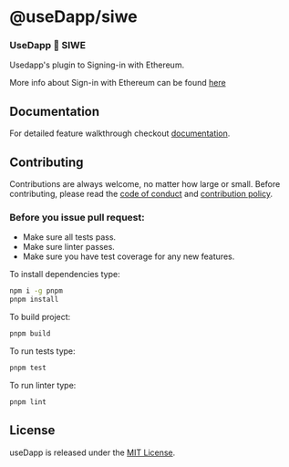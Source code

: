 # @useDapp/siwe

### UseDapp 🤝 SIWE

Usedapp's plugin to Signing-in with Ethereum.

More info about Sign-in with Ethereum can be found [here](https://login.xyz/)

## Documentation

For detailed feature walkthrough checkout [documentation](https://usedapp-docs.netlify.app/docs/Guides/Sign%20in%20with%20Ethereum).

## Contributing

Contributions are always welcome, no matter how large or small. Before contributing, please read the [code of conduct](https://github.com/TrueFiEng/useDApp/blob/master/CODE_OF_CONDUCT.md) and [contribution policy](https://github.com/TrueFiEng/useDApp/blob/master/CONTRIBUTION.md).

### Before you issue pull request:

* Make sure all tests pass.
* Make sure linter passes.
* Make sure you have test coverage for any new features.

To install dependencies type:
```sh
npm i -g pnpm
pnpm install
```

To build project:
```sh
pnpm build
```

To run tests type:
```sh
pnpm test
```

To run linter type:
```sh
pnpm lint
```

## License

useDapp is released under the [MIT License](https://opensource.org/licenses/MIT).
